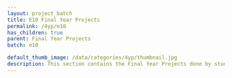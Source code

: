 ```yaml
---
layout: project_batch
title: E10 Final Year Projects
permalink: /4yp/e10
has_children: true
parent: Final Year Projects
batch: e10

default_thumb_image: /data/categories/4yp/thumbnail.jpg
description: This section contains the Final Year Projects done by students as a part of CO421 & CO 425 in their final year
---
```

